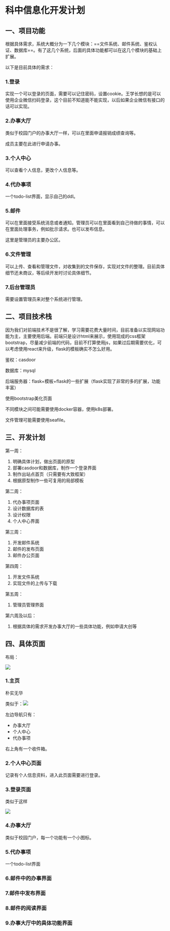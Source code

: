 # 科中信息化开发计划

## 一、项目功能

根据具体需求，系统大概分为一下几个模块：==文件系统、邮件系统、鉴权认证、数据库==。有了这几个系统，后面的具体功能都可以在这几个模块的基础上扩展。

以下是目前具体的需求：

### 1.登录

实现一个可以登录的页面，需要可以记住密码，设置cookie。王学长想的是可以使用企业微信扫码登录，这个目前不知道能不能实现，以后如果企业微信有接口的话可以实现。

### 2.办事大厅

类似于校园门户的办事大厅一样，可以在里面申请报销成绩查询等。

成员主要在此进行申请办事。

### 3.个人中心

可以查看个人信息，更改个人信息等。

### 4.代办事项

一个todo-list界面，显示自己的ddl。

### 5.邮件

可以在里面接受系统消息或者通知。管理员可以在里面看到自己待做的事情，可以在里面处理事务，例如批示请求。也可以发布信息。

这里是管理员的主要办公区。

### 6.文件管理

可以上传、查看和管理文件，对收集到的文件保存，实现对文件的整理。目前具体细节还未商议，等后续开发时讨论具体细节。

### 7.后台管理员

需要设置管理员来对整个系统进行管理。



## 二、项目技术栈

因为我们对前端技术不是很了解，学习需要花费大量时间，目前准备以实现网站功能为主，主要使用后端。前端只是设计html来展示，使用现成的css框架bootstrap，尽量减少前端的代码，目前不打算使用js，如果过后期需要优化，可以考虑使用react来升级，flask的模板确实不怎么好用。

鉴权：casdoor

数据库：mysql

后端服务器：flask+模板+flask的一些扩展（flask实现了非常的多的扩展，功能丰富）

使用bootstrap美化页面

不同模块之间可能需要使用docker容器，使用k8s部署。

文件管理可能需要使用seafile。



## 三、开发计划

第一周：

1. 明确具体计划，做出页面的原型
2. 部署casdoor和数据库，制作一个登录界面
3. 制作出站点首页（只需要有大致框架）
4. 根据原型制作一些可复用的局部模板

第二周：

1. 代办事项页面
2. 设计数据库的表
3. 设计权限
4. 个人中心界面

第三周：

1. 开发邮件系统
2. 邮件的发布页面
3. 邮件办公页面

第四周：

1. 开发文件系统
2. 实现文件的上传与下载

第五周：

1. 管理员管理界面

第六周及以后：

1. 根据具体的需求开发办事大厅的一些具体功能，例如申请大创等



## 四、具体页面

布局：

![](https://img-blog.csdnimg.cn/301c172212874626ad22f8e5b0b50b6e.png?x-oss-process=image/watermark,type_d3F5LXplbmhlaQ,shadow_50,text_Q1NETiBA6Zi_6ZqQ5ZCW,size_20,color_FFFFFF,t_70,g_se,x_16)

### 1.主页

朴实无华

类似于：![](https://img-blog.csdnimg.cn/6d43adb4880f458498f6248a1a55b196.png?x-oss-process=image/watermark,type_d3F5LXplbmhlaQ,shadow_50,text_Q1NETiBA6Zi_6ZqQ5ZCW,size_20,color_FFFFFF,t_70,g_se,x_16)

左边导航只有：

+ 办事大厅
+ 个人中心
+ 代办事项

右上角有一个收件箱。

### 2.个人中心页面

记录有个人信息资料，进入此页面需要进行登录。

### 3.登录页面

类似于这样

![](https://img-blog.csdnimg.cn/4752c988eab34cfb888a8ed053edf02c.png?x-oss-process=image/watermark,type_d3F5LXplbmhlaQ,shadow_50,text_Q1NETiBA6Zi_6ZqQ5ZCW,size_20,color_FFFFFF,t_70,g_se,x_16)

### 4.办事大厅

类似于校园门户，每一个功能有一个小图标。

### 5.代办事项

一个todo-list界面

### 6.邮件中的办事界面

### 7.邮件中发布界面

### 8.邮件的阅读界面

### 9.办事大厅中的具体功能界面
